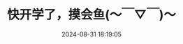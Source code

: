 ---
title: 快开学了，摸会鱼(～￣▽￣)～
date: 2024-08-31 18:19:05
id: 20240831_18C
coverId: 2024-summer
themeColor: "#59c1c2"
videoParts: 
  - https://dlink.host/1drv/aHR0cHM6Ly8xZHJ2Lm1zL3YvYy85Y2JiYzY1ODc5NzljYmE3L0lRU01VUEFBUDltZlFwdWY3ek9LUzdiREFTekNFalI3NGlPWi1TemJOWk9lSUJR.mkv
---